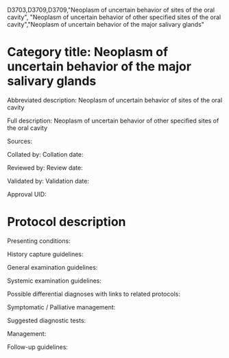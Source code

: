 D3703,D3709,D3709,"Neoplasm of uncertain behavior of sites of the oral cavity", "Neoplasm of uncertain behavior of other specified sites of the oral cavity","Neoplasm of uncertain behavior of the major salivary glands"
# Category title: Neoplasm of uncertain behavior of the major salivary glands

Abbreviated description: Neoplasm of uncertain behavior of sites of the oral cavity

Full description: Neoplasm of uncertain behavior of other specified sites of the oral cavity

Sources:

Collated by:
Collation date:

Reviewed by:
Review date:

Validated by:
Validation date:

Approval UID:

# Protocol description

Presenting conditions:

History capture guidelines:

General examination guidelines:

Systemic examination guidelines:

Possible differential diagnoses with links to related protocols:

Symptomatic / Palliative management:

Suggested diagnostic tests:

Management:

Follow-up guidelines:
